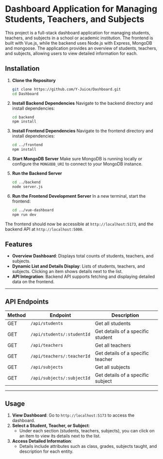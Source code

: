 # Dashboard Application for Managing Students, Teachers, and Subjects

This project is a full-stack dashboard application for managing students, teachers, and subjects in a school or academic institution. The frontend is built with Vue.js, while the backend uses Node.js with Express, MongoDB and mongoose. The application provides an overview of students, teachers, and subjects, allowing users to view detailed information for each.


## Installation

1. **Clone the Repository**
   ```bash
   git clone https://github.com/Y-Juice/Dashboard.git
   cd Dashboard
   ```

2. **Install Backend Dependencies**
   Navigate to the backend directory and install dependencies:
   ```bash
   cd backend
   npm install
   ```

3. **Install Frontend Dependencies**
   Navigate to the frontend directory and install dependencies:
   ```bash
   cd ../frontend
   npm install
   ```



4. **Start MongoDB Server**
   Make sure MongoDB is running locally or configure the `MONGODB_URI` to connect to your MongoDB instance.

5. **Run the Backend Server**
   ```bash
   cd ../backend
   node server.js
   ```

6. **Run the Frontend Development Server**
   In a new terminal, start the frontend:
   ```bash
   cd ../vue-dashboard
   npm run dev
   ```

The frontend should now be accessible at `http://localhost:5173`, and the backend API at `http://localhost:5000`.


## Features

- **Overview Dashboard**: Displays total counts of students, teachers, and subjects.
- **Dynamic List and Details Display**: Lists of students, teachers, and subjects. Clicking an item shows details next to the list.
- **API Integration**: Backend API supports fetching and displaying detailed data on the frontend.

---

## API Endpoints

| Method | Endpoint                   | Description                         |
| ------ | ---------------------------| ----------------------------------- |
| GET    | `/api/students`            | Get all students                   |
| GET    | `/api/students/:studentId` | Get details of a specific student  |
| GET    | `/api/teachers`            | Get all teachers                   |
| GET    | `/api/teachers/:teacherId` | Get details of a specific teacher  |
| GET    | `/api/subjects`            | Get all subjects                   |
| GET    | `/api/subjects/:subjectId` | Get details of a specific subject  |

---

## Usage

1. **View Dashboard**: Go to `http://localhost:5173` to access the dashboard.
2. **Select a Student, Teacher, or Subject**:
   - Under each section (students, teachers, subjects), you can click on an item to view its details next to the list.
3. **Access Detailed Information**:
   - Details include attributes such as class, grades, subjects taught, and description for each entity.